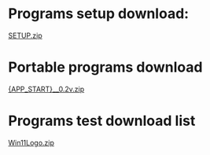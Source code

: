 # Programs setup download:
[SETUP.zip](https://github.com/RunkangChen/Programs/files/10179483/SETUP.zip)
# Portable programs download
[{APP_START}__0.2v.zip](https://github.com/RunkangChen/Programs/files/10179055/APP_START.__0.2v.zip)
# Programs test download list
[Win11Logo.zip](https://github.com/RunkangChen/Programs/files/10179009/Win11Logo.zip)


